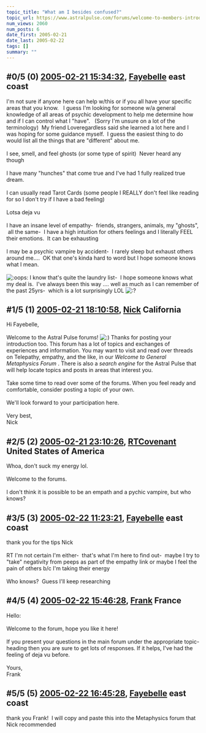 ```yaml
---
topic_title: "What am I besides confused?"
topic_url: https://www.astralpulse.com/forums/welcome-to-members-introductions!/what-am-i-besides-confused
num_views: 2060
num_posts: 6
date_first: 2005-02-21
date_last: 2005-02-22
tags: []
summary: ""
---
```


## \#0/5 (0) [2005-02-21 15:34:32](https://www.astralpulse.com/forums/index.php?msg=151255), [Fayebelle](https://www.astralpulse.com/forums/profile/?u=7399) east coast ##
<section>
I'm not sure if anyone here can help w/this or if you all have your specific areas that you know.   I guess I'm looking for someone w/a general knowledge of all areas of psychic development to help me determine how and if I can control what I "have".   (Sorry I'm unsure on a lot of the terminology)  My friend Loveregardless said she learned a lot here and I was hoping for some guidance myself.  I guess the easiest thing to do would list all the things that are "different" about me.
<br>
<br>
I see, smell, and feel ghosts (or some type of spirit)  Never heard any though
<br>
<br>
I have many "hunches" that come true and I've had 1 fully realized true dream.
<br>
<br>
I can usually read Tarot Cards (some people I REALLY don't feel like reading for so I don't try if I have a bad feeling)
<br>
<br>
Lotsa deja vu
<br>
<br>
I have an insane level of empathy-  friends, strangers, animals, my "ghosts",  all the same-  I have a high intuition for others feelings and I literally FEEL their emotions.  It can be exhausting
<br>
<br>
I may be a psychic vampire by accident-  I rarely sleep but exhaust others around me....  OK that one's kinda hard to word but I hope someone knows what I mean.
<br>
<br>
<img alt=":oops:" class="smiley" src="https://www.astralpulse.com/forums/Smileys/fugue/embarrassed.png" title="embarassed"/>
I know that's quite the laundry list-  I hope someone knows what my deal is.  I've always been this way .... well as much as I can remember of the past 25yrs-  which is a lot surprisingly LOL
<img alt=":?" class="smiley" src="https://www.astralpulse.com/forums/Smileys/fugue/huh.png" title="Huh"/>
</section>

## \#1/5 (1) [2005-02-21 18:10:58](https://www.astralpulse.com/forums/index.php?msg=151292), [Nick](https://www.astralpulse.com/forums/profile/?u=2080) California ##
<section>
Hi Fayebelle,
<br>
<br>
Welcome to the Astral Pulse forums!
<img alt=":)" class="smiley" src="https://www.astralpulse.com/forums/Smileys/fugue/smiley.png" title="Smiley"/>
Thanks for posting your introduction too. This forum has a lot of topics and exchanges of experiences and information. You may want to visit and read over threads on Telepathy, empathy, and the like, in our
<i>
 Welcome to General Metaphysics Forum
</i>
. There is also a
<i>
 search engine
</i>
for the Astral Pulse that will help locate topics and posts in areas that interest you.
<br>
<br>
Take some time to read over some of the forums. When you feel ready and comfortable, consider posting a topic of your own.
<br>
<br>
We'll look forward to your participation here.
<br>
<br>
Very best,
<br>
Nick
</section>

## \#2/5 (2) [2005-02-21 23:10:26](https://www.astralpulse.com/forums/index.php?msg=151368), [RTCovenant](https://www.astralpulse.com/forums/profile/?u=8389) United States of America ##
<section>
Whoa, don't suck my energy lol.
<br>
<br>
Welcome to the forums.
<br>
<br>
I don't think it is possible to be an empath and a pychic vampire, but who knows?
</section>

## \#3/5 (3) [2005-02-22 11:23:21](https://www.astralpulse.com/forums/index.php?msg=151515), [Fayebelle](https://www.astralpulse.com/forums/profile/?u=7399) east coast ##
<section>
thank you for the tips Nick
<br>
<br>
RT I'm not certain I'm either-  that's what I'm here to find out-  maybe I try to "take" negativity from peeps as part of the empathy link or maybe I feel the pain of others b/c I'm taking their energy
<br>
<br>
Who knows?  Guess I'll keep researching
</section>

## \#4/5 (4) [2005-02-22 15:46:28](https://www.astralpulse.com/forums/index.php?msg=151594), [Frank](https://www.astralpulse.com/forums/profile/?u=359) France ##
<section>
Hello:
<br>
<br>
Welcome to the forum, hope you like it here!
<br>
<br>
If you present your questions in the main forum under the appropriate topic-heading then you are sure to get lots of responses. If it helps, I've had the feeling of deja vu before.
<br>
<br>
Yours,
<br>
Frank
</section>

## \#5/5 (5) [2005-02-22 16:45:28](https://www.astralpulse.com/forums/index.php?msg=151605), [Fayebelle](https://www.astralpulse.com/forums/profile/?u=7399) east coast ##
<section>
thank you Frank!  I will copy and paste this into the Metaphysics forum that Nick recommended
</section>